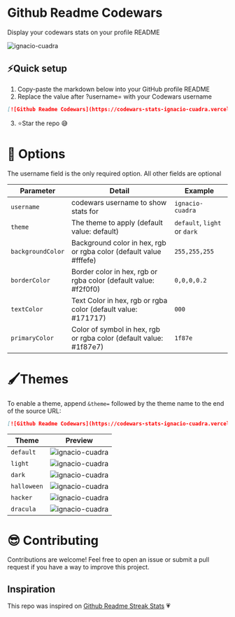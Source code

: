 # Github Readme Codewars

Display your codewars stats on your profile README

<p alight="left"><img align="center" src="https://codewars-stats-ignacio-cuadra.vercel.app/?username=ignacio-cuadra" alt = "ignacio-cuadra"/></p>

## ⚡Quick setup
1. Copy-paste the markdown below into your GitHub profile README
2. Replace the value after ?username= with your Codewars username

```md
[![Github Readme Codewars](https://codewars-stats-ignacio-cuadra.vercel.app/?username=ignacio-cuadra)](https://github.com/ignacio-cuadra/github-readme-codewars)
```

3. ⭐Star the repo 😅

# 🔧 Options
The username field is the only required option. All other fields are optional

| Parameter         | Detail                                                             | Example                      |
| ----------------- | ------------------------------------------------------------------ | ---------------------------- |
| `username`        | codewars username to show stats for                                | `ignacio-cuadra`             |
| `theme`           | The theme to apply (default value: default)                        | `default`, `light` or `dark` |
| `backgroundColor` | Background color in hex, rgb or rgba color (default value #fffefe) | `255,255,255`                |
| `borderColor`     | Border color in hex, rgb or rgba color (default value: #f2f0f0)    | `0,0,0,0.2`                  |
| `textColor`       | Text Color in hex, rgb or rgba color (default value: #171717)      | `000`                        |
| `primaryColor`    | Color of symbol in hex, rgb or rgba color (default value: #1f87e7) | `1f87e`                      |

# 🖌Themes
To enable a theme, append `&theme=` followed by the theme name to the end of the source URL:

```md
[![Github Readme Codewars](https://codewars-stats-ignacio-cuadra.vercel.app/?username=ignacio-cuadra&theme=dark)](https://github.com/ignacio-cuadra/github-readme-codewars)
```

| Theme       | Preview                                                                                                                                      |
| ----------- | -------------------------------------------------------------------------------------------------------------------------------------------- |
| `default`   | <img align="center" src="https://codewars-stats-ignacio-cuadra.vercel.app/?username=ignacio-cuadra&theme=default" alt = "ignacio-cuadra"/>   |
| `light`     | <img align="center" src="https://codewars-stats-ignacio-cuadra.vercel.app/?username=ignacio-cuadra&theme=light" alt = "ignacio-cuadra"/>     |
| `dark`      | <img align="center" src="https://codewars-stats-ignacio-cuadra.vercel.app/?username=ignacio-cuadra&theme=dark" alt = "ignacio-cuadra"/>      |
| `halloween` | <img align="center" src="https://codewars-stats-ignacio-cuadra.vercel.app/?username=ignacio-cuadra&theme=halloween" alt = "ignacio-cuadra"/> |
| `hacker`    | <img align="center" src="https://codewars-stats-ignacio-cuadra.vercel.app/?username=ignacio-cuadra&theme=hacker" alt = "ignacio-cuadra"/>    |
| `dracula`   | <img align="center" src="https://codewars-stats-ignacio-cuadra.vercel.app/?username=ignacio-cuadra&theme=dracula" alt = "ignacio-cuadra"/>   |

# 😎 Contributing
Contributions are welcome! Feel free to open an issue or submit a pull request if you have a way to improve this project.
## Inspiration
This repo was inspired on <a href = "https://github.com/DenverCoder1/github-readme-streak-stats">Github Readme Streak Stats</a> 💗
